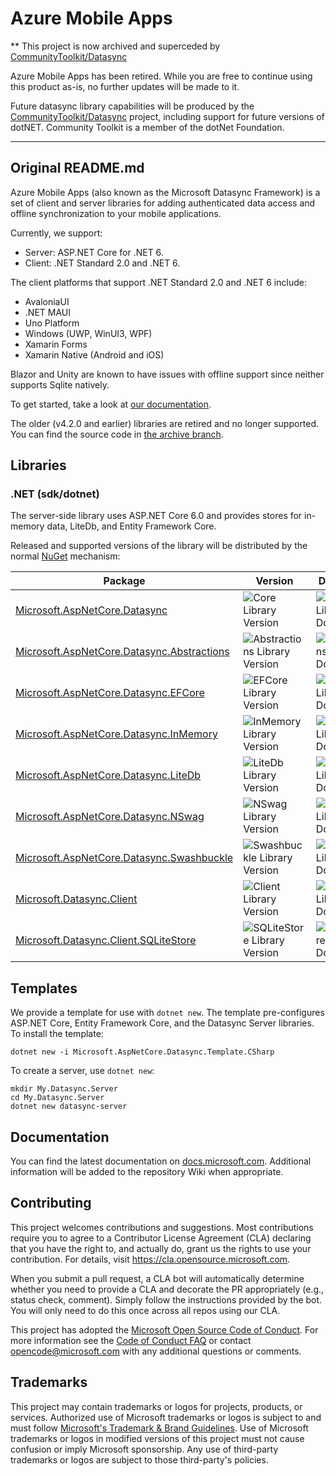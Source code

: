 # Azure Mobile Apps

** This project is now archived and superceded by [CommunityToolkit/Datasync](https://github.com/CommunityToolkit/Datasync)

Azure Mobile Apps has been retired.  While you are free to continue using this product as-is, no further updates will be made to it.

Future datasync library capabilities will be produced by the [CommunityToolkit/Datasync](https://github.com/CommunityToolkit/Datasync) project, including support for future versions of dotNET.  Community Toolkit is a member of the dotNet Foundation.

_________________________________________________________________________________

## Original README.md

Azure Mobile Apps (also known as the Microsoft Datasync Framework) is a set of client and server libraries for adding authenticated data access and offline synchronization to your mobile applications.

Currently, we support:

* Server: ASP.NET Core for .NET 6.
* Client: .NET Standard 2.0 and .NET 6.

The client platforms that support .NET Standard 2.0 and .NET 6 include:

* AvaloniaUI
* .NET MAUI
* Uno Platform
* Windows (UWP, WinUI3, WPF)
* Xamarin Forms
* Xamarin Native (Android and iOS)

Blazor and Unity are known to have issues with offline support since neither supports Sqlite natively.

To get started, take a look at [our documentation](https://docs.microsoft.com/en-us/azure/developer/mobile-apps/azure-mobile-apps/overview).

The older (v4.2.0 and earlier) libraries are retired and no longer supported.  You can find the source code in [the archive branch](https://github.com/Azure/azure-mobile-apps/tree/archive).

## Libraries

### .NET (sdk/dotnet)

The server-side library uses ASP.NET Core 6.0 and provides stores for in-memory data, LiteDb, and Entity Framework Core.

Released and supported versions of the library will be distributed by the normal [NuGet](https://www.nuget.org/) mechanism:

| Package | Version | Downloads |
|---------|---------|-----------|
| [Microsoft.AspNetCore.Datasync] | ![Core Library Version][v1] | ![Core Library Downloads][d1] |
| [Microsoft.AspNetCore.Datasync.Abstractions] | ![Abstractions Library Version][v2] | ![Abstractions Library Downloads][d2] |
| [Microsoft.AspNetCore.Datasync.EFCore] | ![EFCore Library Version][v3] | ![EFCore Library Downloads][d3] |
| [Microsoft.AspNetCore.Datasync.InMemory] | ![InMemory Library Version][v4] | ![InMemory Library Downloads][d4] |
| [Microsoft.AspNetCore.Datasync.LiteDb] | ![LiteDb Library Version][v5] | ![LiteDb Library Downloads][d5] |
| [Microsoft.AspNetCore.Datasync.NSwag] | ![NSwag Library Version][v6] | ![LiteDb Library Downloads][d6] |
| [Microsoft.AspNetCore.Datasync.Swashbuckle] | ![Swashbuckle Library Version][v7] | ![LiteDb Library Downloads][d7] |
| [Microsoft.Datasync.Client] | ![Client Library Version][vc1] | ![Client Library Downloads][dc1] |
| [Microsoft.Datasync.Client.SQLiteStore] | ![SQLiteStore Library Version][vc2] | ![SQLiteStore Library Downloads][dc2] |

## Templates

We provide a template for use with `dotnet new`.  The template pre-configures ASP.NET Core, Entity Framework Core, and the Datasync Server libraries.  To install the template:

```dotnetcli
dotnet new -i Microsoft.AspNetCore.Datasync.Template.CSharp
```

To create a server, use `dotnet new`:

```dotnetcli
mkdir My.Datasync.Server
cd My.Datasync.Server
dotnet new datasync-server
```

## Documentation

You can find the latest documentation on [docs.microsoft.com](https://docs.microsoft.com/azure/developer/mobile-apps/azure-mobile-apps/overview).  Additional information will be added to the repository Wiki when appropriate.

## Contributing

This project welcomes contributions and suggestions.  Most contributions require you to agree to a Contributor License Agreement (CLA) declaring that you have the right to, and actually do, grant us the rights to use your contribution. For details, visit https://cla.opensource.microsoft.com.

When you submit a pull request, a CLA bot will automatically determine whether you need to provide a CLA and decorate the PR appropriately (e.g., status check, comment). Simply follow the instructions provided by the bot. You will only need to do this once across all repos using our CLA.

This project has adopted the [Microsoft Open Source Code of Conduct](https://opensource.microsoft.com/codeofconduct/). For more information see the [Code of Conduct FAQ](https://opensource.microsoft.com/codeofconduct/faq/) or contact [opencode@microsoft.com](mailto:opencode@microsoft.com) with any additional questions or comments.

## Trademarks

This project may contain trademarks or logos for projects, products, or services. Authorized use of Microsoft trademarks or logos is subject to and must follow [Microsoft's Trademark & Brand Guidelines](https://www.microsoft.com/legal/intellectualproperty/trademarks/usage/general). Use of Microsoft trademarks or logos in modified versions of this project must not cause confusion or imply Microsoft sponsorship. Any use of third-party trademarks or logos are subject to those third-party's policies.

<!-- Links -->
[Microsoft.AspNetCore.Datasync]: https://www.nuget.org/packages/Microsoft.AspNetCore.Datasync
[Microsoft.AspNetCore.Datasync.Abstractions]: https://www.nuget.org/packages/Microsoft.AspNetCore.Datasync.Abstractions
[Microsoft.AspNetCore.Datasync.EFCore]: https://www.nuget.org/packages/Microsoft.AspNetCore.Datasync.EFCore
[Microsoft.AspNetCore.Datasync.InMemory]: https://www.nuget.org/packages/Microsoft.AspNetCore.Datasync.InMemory
[Microsoft.AspNetCore.Datasync.LiteDb]: https://www.nuget.org/packages/Microsoft.AspNetCore.Datasync.LiteDb
[Microsoft.AspNetCore.Datasync.NSwag]: https://www.nuget.org/packages/Microsoft.AspNetCore.Datasync.NSwag
[Microsoft.AspNetCore.Datasync.Swashbuckle]: https://www.nuget.org/packages/Microsoft.AspNetCore.Datasync.Swashbuckle
[Microsoft.Datasync.Client]: https://www.nuget.org/packages/Microsoft.Datasync.Client
[Microsoft.Datasync.Client.SQLiteStore]: https://www.nuget.org/packages/Microsoft.Datasync.Client.SQLiteStore

<!-- Images -->
[v1]: https://badgen.net/nuget/v/Microsoft.AspNetCore.Datasync
[v2]: https://badgen.net/nuget/v/Microsoft.AspNetCore.Datasync.Abstractions
[v3]: https://badgen.net/nuget/v/Microsoft.AspNetCore.Datasync.EFCore
[v4]: https://badgen.net/nuget/v/Microsoft.AspNetCore.Datasync.InMemory
[v5]: https://badgen.net/nuget/v/Microsoft.AspNetCore.Datasync.LiteDb
[v6]: https://badgen.net/nuget/v/Microsoft.AspNetCore.Datasync.NSwag
[v7]: https://badgen.net/nuget/v/Microsoft.AspNetCore.Datasync.Swashbuckle
[vc1]: https://badgen.net/nuget/v/Microsoft.Datasync.Client
[vc2]: https://badgen.net/nuget/v/Microsoft.Datasync.Client.SQLiteStore

[d1]: https://badgen.net/nuget/dt/Microsoft.AspNetCore.Datasync
[d2]: https://badgen.net/nuget/dt/Microsoft.AspNetCore.Datasync.Abstractions
[d3]: https://badgen.net/nuget/dt/Microsoft.AspNetCore.Datasync.EFCore
[d4]: https://badgen.net/nuget/dt/Microsoft.AspNetCore.Datasync.InMemory
[d5]: https://badgen.net/nuget/dt/Microsoft.AspNetCore.Datasync.LiteDb
[d6]: https://badgen.net/nuget/dt/Microsoft.AspNetCore.Datasync.NSwag
[d7]: https://badgen.net/nuget/dt/Microsoft.AspNetCore.Datasync.Swashbuckle
[dc1]: https://badgen.net/nuget/dt/Microsoft.Datasync.Client
[dc2]: https://badgen.net/nuget/dt/Microsoft.Datasync.Client.SQLiteStore
